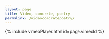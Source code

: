 ```yaml
---
layout: page
title: Video, concrete, poetry
permalink: /videoconcretepoetry/
---
```


{% include vimeoPlayer.html id=page.vimeoId %}



